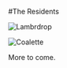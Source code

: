 #The Residents

![Lambrdrop](https://i.imgur.com/9mlTecY.png)

![Coalette](https://i.imgur.com/LvPsoIP.jpeg)

More to come.